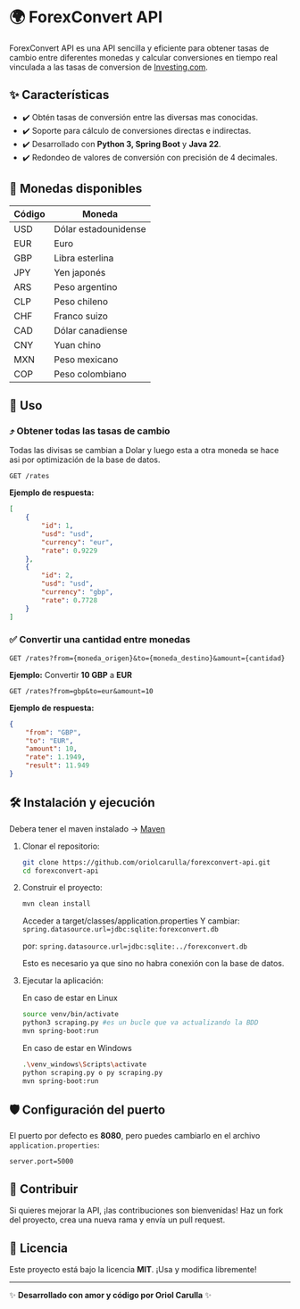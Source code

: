 # 🌍 ForexConvert API

ForexConvert API es una API sencilla y eficiente para obtener tasas de cambio entre diferentes monedas y calcular conversiones en tiempo real vinculada a las tasas de conversion de [Investing.com](https://www.investing.com/). 

## ✨ Características

- ✔️ Obtén tasas de conversión entre las diversas mas conocidas.
- ✔️ Soporte para cálculo de conversiones directas e indirectas.
- ✔️ Desarrollado con **Python 3, Spring Boot** y **Java 22**.
- ✔️ Redondeo de valores de conversión con precisión de 4 decimales.

## 🔄 Monedas disponibles

| Código | Moneda           |
| ------ | ---------------- |
| USD    | Dólar estadounidense |
| EUR    | Euro             |
| GBP    | Libra esterlina  |
| JPY    | Yen japonés      |
| ARS    | Peso argentino   |
| CLP    | Peso chileno     |
| CHF    | Franco suizo     |
| CAD    | Dólar canadiense |
| CNY    | Yuan chino       |
| MXN    | Peso mexicano    |
| COP    | Peso colombiano  |

## 💪 Uso

### ⤴️ Obtener todas las tasas de cambio

Todas las divisas se cambian a Dolar y luego esta a otra moneda se hace asi por optimización de la base de datos.

```http
GET /rates
```

**Ejemplo de respuesta:**

```json
[
    {
        "id": 1,
        "usd": "usd",
        "currency": "eur",
        "rate": 0.9229
    },
    {
        "id": 2,
        "usd": "usd",
        "currency": "gbp",
        "rate": 0.7728
    }
]
```

### ✅ Convertir una cantidad entre monedas

```http
GET /rates?from={moneda_origen}&to={moneda_destino}&amount={cantidad}
```

**Ejemplo:** Convertir **10 GBP** a **EUR**

```http
GET /rates?from=gbp&to=eur&amount=10
```

**Ejemplo de respuesta:**

```json
{
    "from": "GBP",
    "to": "EUR",
    "amount": 10,
    "rate": 1.1949,
    "result": 11.949
}
```

## 🛠️ Instalación y ejecución

Debera tener el maven instalado -> [Maven]("https://maven.apache.org/download.cgi")

1. Clonar el repositorio:
   ```sh
   git clone https://github.com/oriolcarulla/forexconvert-api.git
   cd forexconvert-api
   ```
2. Construir el proyecto:
   ```sh
   mvn clean install
   ```

   Acceder a target/classes/application.properties
   Y cambiar: `spring.datasource.url=jdbc:sqlite:forexconvert.db`

   por: `spring.datasource.url=jdbc:sqlite:../forexconvert.db`

   Esto es necesario ya que sino no habra conexión con la base de datos.
3. Ejecutar la aplicación:
   
   En caso de estar en Linux 
   ```sh
   source venv/bin/activate
   python3 scraping.py #es un bucle que va actualizando la BDD
   mvn spring-boot:run
   ```

   En caso de estar en Windows
   ```sh
   .\venv_windows\Scripts\activate
   python scraping.py o py scraping.py
   mvn spring-boot:run
   ```

## 🛡️ Configuración del puerto

El puerto por defecto es **8080**, pero puedes cambiarlo en el archivo `application.properties`:

```properties
server.port=5000
```

## 💎 Contribuir

Si quieres mejorar la API, ¡las contribuciones son bienvenidas! Haz un fork del proyecto, crea una nueva rama y envía un pull request.

## 📢 Licencia

Este proyecto está bajo la licencia **MIT**. ¡Usa y modifica libremente!

---

✨ **Desarrollado con amor y código por Oriol Carulla** ✨

